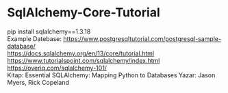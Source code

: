 # SqlAlchemy-Core-Tutorial

pip install sqlalchemy==1.3.18
<br/>
Example Datebase: https://www.postgresqltutorial.com/postgresql-sample-database/
<br />
https://docs.sqlalchemy.org/en/13/core/tutorial.html
<br />
https://www.tutorialspoint.com/sqlalchemy/index.html
<br />
https://overiq.com/sqlalchemy-101/
<br />
Kitap: Essential SQLAlchemy: Mapping Python to Databases Yazar: Jason Myers, Rick Copeland
